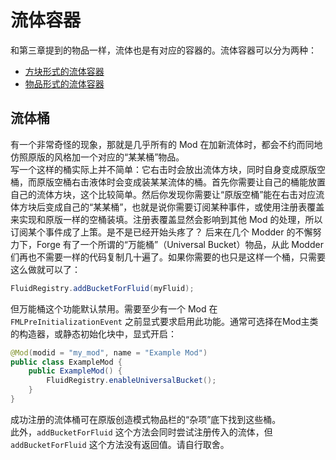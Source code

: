# 流体容器

和第三章提到的物品一样，流体也是有对应的容器的。流体容器可以分为两种：

  - [方块形式的流体容器](block.md)
  - [物品形式的流体容器](item.md)

## 流体桶

有一个非常奇怪的现象，那就是几乎所有的 Mod 在加新流体时，都会不约而同地仿照原版的风格加一个对应的“某某桶”物品。  
写一个这样的桶实际上并不简单：它右击时会放出流体方块，同时自身变成原版空桶，而原版空桶右击液体时会变成装某某流体的桶。首先你需要让自己的桶能放置自己的流体方块，这个比较简单。然后你发现你需要让“原版空桶”能在右击对应流体方块后变成自己的“某某桶”，也就是说你需要订阅某种事件，或使用注册表覆盖来实现和原版一样的空桶装填。注册表覆盖显然会影响到其他 Mod 的处理，所以订阅某个事件成了上策。<!-- 一点历史：曾经有这么一个专门处理这个问题的事件叫 `BucketFillEvent` -->是不是已经开始头疼了？
后来在几个 Modder <!-- 具体来说是 RWTema、boni-xx、mezz -->的不懈努力下，Forge 有了一个所谓的“万能桶”（Universal Bucket）物品，从此 Modder 们再也不需要一样的代码复制几十遍了。如果你需要的也只是这样一个桶，只需要这么做就可以了：

```java
FluidRegistry.addBucketForFluid(myFluid);
```

但万能桶这个功能默认禁用。需要至少有一个 Mod 在 `FMLPreInitializationEvent` 之前显式要求启用此功能。通常可选择在Mod主类的构造器，或静态初始化块中，显式开启：

```java
@Mod(modid = "my_mod", name = "Example Mod")
public class ExampleMod {
    public ExampleMod() {
        FluidRegistry.enableUniversalBucket();
    }
}
```

成功注册的流体桶可在原版创造模式物品栏的“杂项”底下找到这些桶。  
此外，`addBucketForFluid` 这个方法会同时尝试注册传入的流体，但 `addBucketForFluid` 这个方法没有返回值。请自行取舍。

<!--
可能有人会问，这不是和 Forge 的“不添加游戏内容”相冲突了吗？
这实际上正是这个功能默认禁用的原因。只有当某个 Mod 要求启用这个功能时，这个物品才会被注册。
自然地，为方便起见，Forge 也就顺势使用了它自己的 modid。
-->
